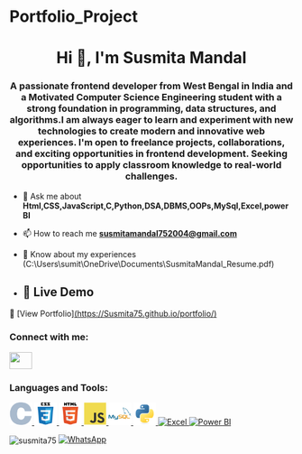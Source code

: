# Portfolio_Project
<h1 align="center">Hi 👋, I'm Susmita Mandal</h1>
 <h3 align="center">A passionate frontend developer from West Bengal in India and a Motivated Computer Science Engineering student with a strong foundation in programming, data structures, and algorithms.I am always eager to learn and experiment with new technologies to create modern and innovative web experiences. I'm open to freelance projects, collaborations, and exciting opportunities in frontend development. Seeking opportunities to apply classroom knowledge to real-world challenges.</h3>
 
 - 💬 Ask me about **Html,CSS,JavaScript,C,Python,DSA,DBMS,OOPs,MySql,Excel,power BI**
 
 - 📫 How to reach me **susmitamandal752004@gmail.com**
 
 - 📄 Know about my experiences (C:\Users\sumit\OneDrive\Documents\SusmitaMandal_Resume.pdf)

 - ## 🔗 Live Demo

🎯 [View Portfolio][(https://Susmita75.github.io/portfolio/)  ](http://127.0.0.1:5500/Index.html)


 <h3 align="left">Connect with me:</h3>
 <p align="left">
 <a href="https://www.linkedin.com/in/susmita-mandal-0aa079278?utm_source=share&utm_campaign=share_via&utm_content=profile&utm_medium=android_app"><img align="center" src="https://raw.githubusercontent.com/rahuldkjain/github-profile-readme-generator/master/src/images/icons/Social/linked-in-alt.svg" height="30" width="40" /></a>
 </p>
 
 <h3 align="left">Languages and Tools:</h3>
 <p align="left"> <a href="https://www.cprogramming.com/" target="_blank" rel="noreferrer"> <img src="https://raw.githubusercontent.com/devicons/devicon/master/icons/c/c-original.svg" alt="c" width="40" height="40"/> </a> <a href="https://www.w3schools.com/css/" target="_blank" rel="noreferrer"> <img src="https://raw.githubusercontent.com/devicons/devicon/master/icons/css3/css3-original-wordmark.svg" alt="css3" width="40" height="40"/> </a> <a href="https://www.w3.org/html/" target="_blank" rel="noreferrer"> <img src="https://raw.githubusercontent.com/devicons/devicon/master/icons/html5/html5-original-wordmark.svg" alt="html5" width="40" height="40"/> </a> <a href="https://developer.mozilla.org/en-US/docs/Web/JavaScript" target="_blank" rel="noreferrer"> <img src="https://raw.githubusercontent.com/devicons/devicon/master/icons/javascript/javascript-original.svg" alt="javascript" width="40" height="40"/> </a> <a href="https://www.mysql.com/" target="_blank" rel="noreferrer"> <img src="https://raw.githubusercontent.com/devicons/devicon/master/icons/mysql/mysql-original-wordmark.svg" alt="mysql" width="40" height="40"/> </a> <a href="https://www.python.org" target="_blank" rel="noreferrer"> <img src="https://raw.githubusercontent.com/devicons/devicon/master/icons/python/python-original.svg" alt="python" width="40" height="40"/> </a>
  <a href="https://your-excel-project-link" target="_blank" rel="noreferrer"> <img src="https://img.icons8.com/color/48/000000/microsoft-excel-2019--v1.png" alt="Excel" width="40" height="40"/> </a><a href="https://your-powerbi-project-link" target="_blank" rel="noreferrer"><img src="https://img.icons8.com/color/48/000000/power-bi.png" alt="Power BI" width="40" height="40"/> </a></p>
 
 <p><a><img align="center" src="https://github-readme-stats.vercel.app/api/top-langs?username=susmita75&show_icons=true&locale=en&layout=compact" alt="susmita75" /></a>
  <a href="https://wa.me/918159056500" target="_blank" rel="noreferrer">
    <img src="https://img.icons8.com/color/48/000000/whatsapp--v1.png" alt="WhatsApp" width="40" height="40"/>
  </a></p>
